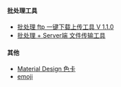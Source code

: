 #### 批处理工具
- [批处理 ftp 一键下载上传工具 V 1.1.0](tools/bat_ftp_tools.md)
- [批处理 + Server端 文件传输工具 ](tools/apk_upload_tools.md)
#### 其他
- [Material Design 色卡](tools/colors.md)<br>
- [emoji](tools/emoji.md)